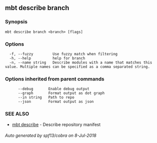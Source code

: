 ## mbt describe branch



### Synopsis




```
mbt describe branch <branch> [flags]
```

### Options

```
  -f, --fuzzy         Use fuzzy match when filtering
  -h, --help          help for branch
  -n, --name string   Describe modules with a name that matches this value. Multiple names can be specified as a comma separated string.
```

### Options inherited from parent commands

```
      --debug       Enable debug output
      --graph       Format output as dot graph
      --in string   Path to repo
      --json        Format output as json
```

### SEE ALSO
* [mbt describe](mbt_describe.md)	 - Describe repository manifest

###### Auto generated by spf13/cobra on 8-Jul-2018
